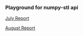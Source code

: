 ### Playground for numpy-stl api

[July Report](https://github.com/alapha23/MeshTick/blob/master/Report_Jul.md)

[August Report](https://github.com/alapha23/MeshTick/blob/master/Report_Aug.md)
